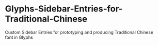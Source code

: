 # Glyphs-Sidebar-Entries-for-Traditional-Chinese
Custom Sidebar Entries for prototyping and producing Traditional Chinese font in Glyphs
